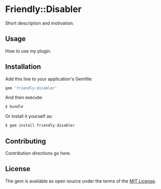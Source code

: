 # Friendly::Disabler
Short description and motivation.

## Usage
How to use my plugin.

## Installation
Add this line to your application's Gemfile:

```ruby
gem 'friendly-disabler'
```

And then execute:
```bash
$ bundle
```

Or install it yourself as:
```bash
$ gem install friendly-disabler
```

## Contributing
Contribution directions go here.

## License
The gem is available as open source under the terms of the [MIT License](https://opensource.org/licenses/MIT).

